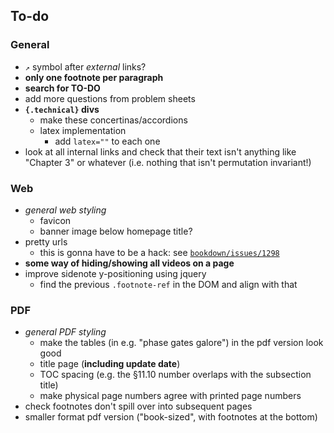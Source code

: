 ## To-do

### General

- `↗︎` symbol after *external* links?
- **only one footnote per paragraph**
- **search for TO-DO**
- add more questions from problem sheets
- **`{.technical}` divs**
    + make these concertinas/accordions
    + latex implementation
        * add `latex=""` to each one
- look at all internal links and check that their text isn't anything like "Chapter 3" or whatever (i.e. nothing that isn't permutation invariant!)


### Web

- *general web styling*
    + favicon
    + banner image below homepage title?
- pretty urls
    + this is gonna have to be a hack: see [`bookdown/issues/1298`](https://github.com/rstudio/bookdown/issues/1298)
- **some way of hiding/showing all videos on a page**
- improve sidenote y-positioning using jquery
    + find the previous `.footnote-ref` in the DOM and align with that

### PDF

- *general PDF styling*
    + make the tables (in e.g. "phase gates galore") in the pdf version look good
    + title page (**including update date**)
    + TOC spacing (e.g. the §11.10 number overlaps with the subsection title)
    + make physical page numbers agree with printed page numbers
- check footnotes don't spill over into subsequent pages
- smaller format pdf version ("book-sized", with footnotes at the bottom)
